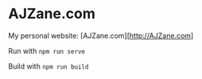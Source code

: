 # AJZane.com

My personal website: [AJZane.com][http://AJZane.com]

Run with `npm run serve`

Build with `npm run build`

